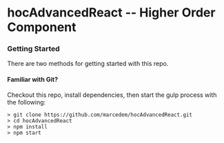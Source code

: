 # hocAdvancedReact -- Higher Order Component

### Getting Started

There are two methods for getting started with this repo.

#### Familiar with Git?
Checkout this repo, install dependencies, then start the gulp process with the following:

```
> git clone https://github.com/marcedem/hocAdvancedReact.git
> cd hocAdvancedReact
> npm install
> npm start
```

